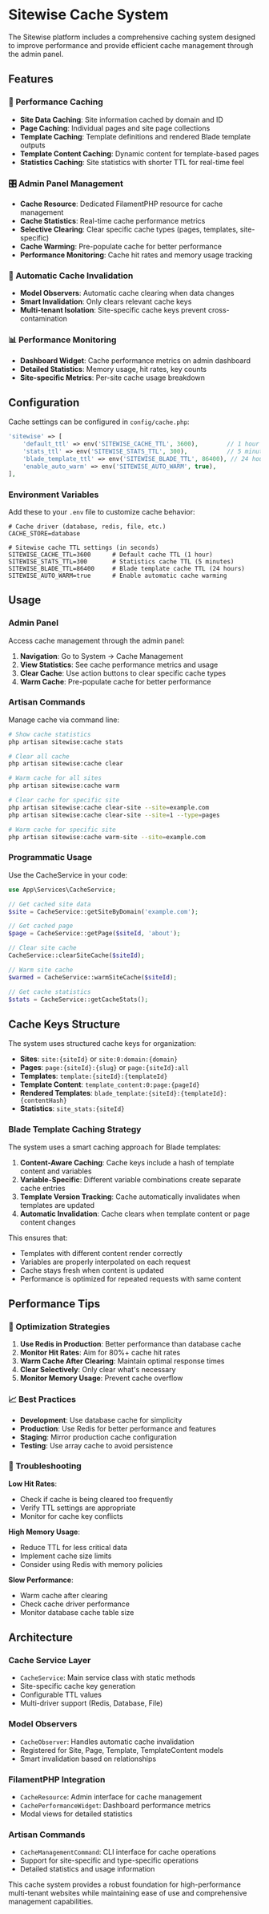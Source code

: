 # Sitewise Cache System

The Sitewise platform includes a comprehensive caching system designed to improve performance and provide efficient cache management through the admin panel.

## Features

### 🚀 Performance Caching
- **Site Data Caching**: Site information cached by domain and ID
- **Page Caching**: Individual pages and site page collections
- **Template Caching**: Template definitions and rendered Blade template outputs
- **Template Content Caching**: Dynamic content for template-based pages
- **Statistics Caching**: Site statistics with shorter TTL for real-time feel

### 🎛️ Admin Panel Management
- **Cache Resource**: Dedicated FilamentPHP resource for cache management
- **Cache Statistics**: Real-time cache performance metrics
- **Selective Clearing**: Clear specific cache types (pages, templates, site-specific)
- **Cache Warming**: Pre-populate cache for better performance
- **Performance Monitoring**: Cache hit rates and memory usage tracking

### 🔄 Automatic Cache Invalidation
- **Model Observers**: Automatic cache clearing when data changes
- **Smart Invalidation**: Only clears relevant cache keys
- **Multi-tenant Isolation**: Site-specific cache keys prevent cross-contamination

### 📊 Performance Monitoring
- **Dashboard Widget**: Cache performance metrics on admin dashboard
- **Detailed Statistics**: Memory usage, hit rates, key counts
- **Site-specific Metrics**: Per-site cache usage breakdown

## Configuration

Cache settings can be configured in `config/cache.php`:

```php
'sitewise' => [
    'default_ttl' => env('SITEWISE_CACHE_TTL', 3600),        // 1 hour
    'stats_ttl' => env('SITEWISE_STATS_TTL', 300),           // 5 minutes  
    'blade_template_ttl' => env('SITEWISE_BLADE_TTL', 86400), // 24 hours
    'enable_auto_warm' => env('SITEWISE_AUTO_WARM', true),
],
```

### Environment Variables

Add these to your `.env` file to customize cache behavior:

```env
# Cache driver (database, redis, file, etc.)
CACHE_STORE=database

# Sitewise cache TTL settings (in seconds)
SITEWISE_CACHE_TTL=3600      # Default cache TTL (1 hour)
SITEWISE_STATS_TTL=300       # Statistics cache TTL (5 minutes)
SITEWISE_BLADE_TTL=86400     # Blade template cache TTL (24 hours)
SITEWISE_AUTO_WARM=true      # Enable automatic cache warming
```

## Usage

### Admin Panel

Access cache management through the admin panel:

1. **Navigation**: Go to System → Cache Management
2. **View Statistics**: See cache performance metrics and usage
3. **Clear Cache**: Use action buttons to clear specific cache types
4. **Warm Cache**: Pre-populate cache for better performance

### Artisan Commands

Manage cache via command line:

```bash
# Show cache statistics
php artisan sitewise:cache stats

# Clear all cache
php artisan sitewise:cache clear

# Warm cache for all sites
php artisan sitewise:cache warm

# Clear cache for specific site
php artisan sitewise:cache clear-site --site=example.com
php artisan sitewise:cache clear-site --site=1 --type=pages

# Warm cache for specific site
php artisan sitewise:cache warm-site --site=example.com
```

### Programmatic Usage

Use the CacheService in your code:

```php
use App\Services\CacheService;

// Get cached site data
$site = CacheService::getSiteByDomain('example.com');

// Get cached page
$page = CacheService::getPage($siteId, 'about');

// Clear site cache
CacheService::clearSiteCache($siteId);

// Warm site cache
$warmed = CacheService::warmSiteCache($siteId);

// Get cache statistics
$stats = CacheService::getCacheStats();
```

## Cache Keys Structure

The system uses structured cache keys for organization:

- **Sites**: `site:{siteId}` or `site:0:domain:{domain}`
- **Pages**: `page:{siteId}:{slug}` or `page:{siteId}:all`
- **Templates**: `template:{siteId}:{templateId}`
- **Template Content**: `template_content:0:page:{pageId}`
- **Rendered Templates**: `blade_template:{siteId}:{templateId}:{contentHash}`
- **Statistics**: `site_stats:{siteId}`

### Blade Template Caching Strategy

The system uses a smart caching approach for Blade templates:

1. **Content-Aware Caching**: Cache keys include a hash of template content and variables
2. **Variable-Specific**: Different variable combinations create separate cache entries
3. **Template Version Tracking**: Cache automatically invalidates when templates are updated
4. **Automatic Invalidation**: Cache clears when template content or page content changes

This ensures that:
- Templates with different content render correctly
- Variables are properly interpolated on each request
- Cache stays fresh when content is updated
- Performance is optimized for repeated requests with same content

## Performance Tips

### 🎯 Optimization Strategies

1. **Use Redis in Production**: Better performance than database cache
2. **Monitor Hit Rates**: Aim for 80%+ cache hit rates
3. **Warm Cache After Clearing**: Maintain optimal response times
4. **Clear Selectively**: Only clear what's necessary
5. **Monitor Memory Usage**: Prevent cache overflow

### 📈 Best Practices

- **Development**: Use database cache for simplicity
- **Production**: Use Redis for better performance and features
- **Staging**: Mirror production cache configuration
- **Testing**: Use array cache to avoid persistence

### 🔧 Troubleshooting

**Low Hit Rates**:
- Check if cache is being cleared too frequently
- Verify TTL settings are appropriate
- Monitor for cache key conflicts

**High Memory Usage**:
- Reduce TTL for less critical data
- Implement cache size limits
- Consider using Redis with memory policies

**Slow Performance**:
- Warm cache after clearing
- Check cache driver performance
- Monitor database cache table size

## Architecture

### Cache Service Layer
- `CacheService`: Main service class with static methods
- Site-specific cache key generation
- Configurable TTL values
- Multi-driver support (Redis, Database, File)

### Model Observers
- `CacheObserver`: Handles automatic cache invalidation
- Registered for Site, Page, Template, TemplateContent models
- Smart invalidation based on relationships

### FilamentPHP Integration
- `CacheResource`: Admin interface for cache management
- `CachePerformanceWidget`: Dashboard performance metrics
- Modal views for detailed statistics

### Artisan Commands
- `CacheManagementCommand`: CLI interface for cache operations
- Support for site-specific and type-specific operations
- Detailed statistics and usage information

This cache system provides a robust foundation for high-performance multi-tenant websites while maintaining ease of use and comprehensive management capabilities.
